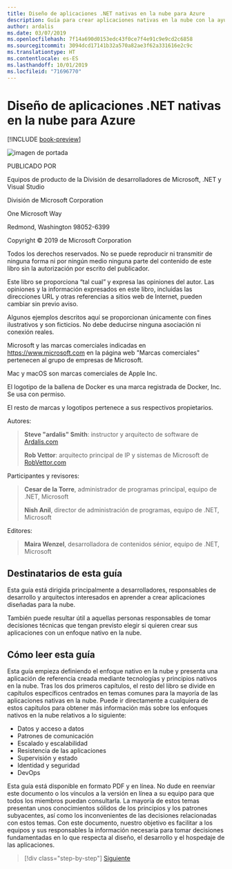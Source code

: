 ```yaml
---
title: Diseño de aplicaciones .NET nativas en la nube para Azure
description: Guía para crear aplicaciones nativas en la nube con la ayuda de contenedores, microservicios y características sin servidor de Azure.
author: ardalis
ms.date: 03/07/2019
ms.openlocfilehash: 7f14a690d0153edc43f0ce7f4e91c9e9cd2c6858
ms.sourcegitcommit: 3094dcd17141b32a570a82ae3f62a331616e2c9c
ms.translationtype: HT
ms.contentlocale: es-ES
ms.lasthandoff: 10/01/2019
ms.locfileid: "71696770"
---
```

# <a name="architecting-cloud-native-net-applications-for-azure"></a>Diseño de aplicaciones .NET nativas en la nube para Azure

[!INCLUDE [book-preview](../../../includes/book-preview.md)]

![imagen de portada](./media/cover.png)

PUBLICADO POR

Equipos de producto de la División de desarrolladores de Microsoft, .NET y Visual Studio

División de Microsoft Corporation

One Microsoft Way

Redmond, Washington 98052-6399

Copyright © 2019 de Microsoft Corporation

Todos los derechos reservados. No se puede reproducir ni transmitir de ninguna forma ni por ningún medio ninguna parte del contenido de este libro sin la autorización por escrito del publicador.

Este libro se proporciona “tal cual” y expresa las opiniones del autor. Las opiniones y la información expresados en este libro, incluidas las direcciones URL y otras referencias a sitios web de Internet, pueden cambiar sin previo aviso.

Algunos ejemplos descritos aquí se proporcionan únicamente con fines ilustrativos y son ficticios. No debe deducirse ninguna asociación ni conexión reales.

Microsoft y las marcas comerciales indicadas en https://www.microsoft.com en la página web "Marcas comerciales" pertenecen al grupo de empresas de Microsoft.

Mac y macOS son marcas comerciales de Apple Inc.

El logotipo de la ballena de Docker es una marca registrada de Docker, Inc. Se usa con permiso.

El resto de marcas y logotipos pertenece a sus respectivos propietarios.

Autores:

> **Steve "ardalis" Smith**: instructor y arquitecto de software de [Ardalis.com](https://ardalis.com)
>
> **Rob Vettor**: arquitecto principal de IP y sistemas de Microsoft de [RobVettor.com](https://robvettor.com)

Participantes y revisores:

> **Cesar de la Torre**, administrador de programas principal, equipo de .NET, Microsoft
>
> **Nish Anil**, director de administración de programas, equipo de .NET, Microsoft

Editores:

> **Maira Wenzel**, desarrolladora de contenidos sénior, equipo de .NET, Microsoft

## <a name="who-should-use-this-guide"></a>Destinatarios de esta guía

Esta guía está dirigida principalmente a desarrolladores, responsables de desarrollo y arquitectos interesados en aprender a crear aplicaciones diseñadas para la nube.

También puede resultar útil a aquellas personas responsables de tomar decisiones técnicas que tengan previsto elegir si quieren crear sus aplicaciones con un enfoque nativo en la nube.

## <a name="how-you-can-use-this-guide"></a>Cómo leer esta guía

Esta guía empieza definiendo el enfoque nativo en la nube y presenta una aplicación de referencia creada mediante tecnologías y principios nativos en la nube. Tras los dos primeros capítulos, el resto del libro se divide en capítulos específicos centrados en temas comunes para la mayoría de las aplicaciones nativas en la nube. Puede ir directamente a cualquiera de estos capítulos para obtener más información más sobre los enfoques nativos en la nube relativos a lo siguiente:

- Datos y acceso a datos
- Patrones de comunicación
- Escalado y escalabilidad
- Resistencia de las aplicaciones
- Supervisión y estado
- Identidad y seguridad
- DevOps

Esta guía está disponible en formato PDF y en línea. No dude en reenviar este documento o los vínculos a la versión en línea a su equipo para que todos los miembros puedan consultarla. La mayoría de estos temas presentan unos conocimientos sólidos de los principios y los patrones subyacentes, así como los inconvenientes de las decisiones relacionadas con estos temas. Con este documento, nuestro objetivo es facilitar a los equipos y sus responsables la información necesaria para tomar decisiones fundamentadas en lo que respecta al diseño, el desarrollo y el hospedaje de las aplicaciones.

>[!div class="step-by-step"]
>[Siguiente](introduction.md)
